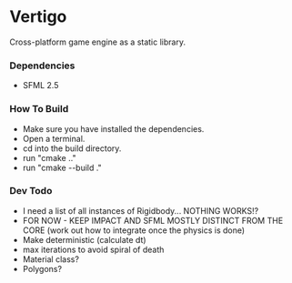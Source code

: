 # Vertigo
Cross-platform game engine as a static library.

### Dependencies
 - SFML 2.5

### How To Build
 - Make sure you have installed the dependencies.
 - Open a terminal.
 - cd into the build directory.
 - run "cmake .."
 - run "cmake --build ."

### Dev Todo
 - I need a list of all instances of Rigidbody... NOTHING WORKS!?
 - FOR NOW - KEEP IMPACT AND SFML MOSTLY DISTINCT FROM THE CORE (work out how to integrate once the physics is done)
 - Make deterministic (calculate dt)
 - max iterations to avoid spiral of death
 - Material class?
 - Polygons?